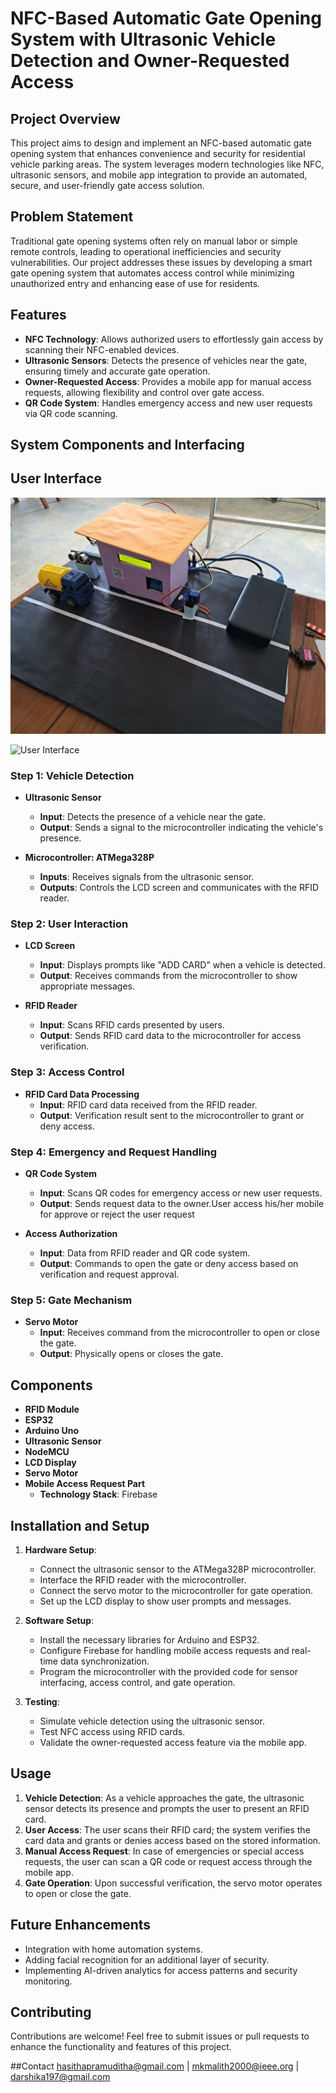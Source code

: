 # NFC-Based Automatic Gate Opening System with Ultrasonic Vehicle Detection and Owner-Requested Access

## Project Overview

This project aims to design and implement an NFC-based automatic gate opening system that enhances convenience and security for residential vehicle parking areas. The system leverages modern technologies like NFC, ultrasonic sensors, and mobile app integration to provide an automated, secure, and user-friendly gate access solution.

## Problem Statement

Traditional gate opening systems often rely on manual labor or simple remote controls, leading to operational inefficiencies and security vulnerabilities. Our project addresses these issues by developing a smart gate opening system that automates access control while minimizing unauthorized entry and enhancing ease of use for residents.

## Features

- **NFC Technology**: Allows authorized users to effortlessly gain access by scanning their NFC-enabled devices.
- **Ultrasonic Sensors**: Detects the presence of vehicles near the gate, ensuring timely and accurate gate operation.
- **Owner-Requested Access**: Provides a mobile app for manual access requests, allowing flexibility and control over gate access.
- **QR Code System**: Handles emergency access and new user requests via QR code scanning.

## System Components and Interfacing
## User Interface

![User Interface](images/user-interface.jpeg)

![User Interface](images/user-interface1.png)



### Step 1: Vehicle Detection

- **Ultrasonic Sensor**
  - **Input**: Detects the presence of a vehicle near the gate.
  - **Output**: Sends a signal to the microcontroller indicating the vehicle's presence.

- **Microcontroller: ATMega328P**
  - **Inputs**: Receives signals from the ultrasonic sensor.
  - **Outputs**: Controls the LCD screen and communicates with the RFID reader.

### Step 2: User Interaction

- **LCD Screen**
  - **Input**: Displays prompts like "ADD CARD" when a vehicle is detected.
  - **Output**: Receives commands from the microcontroller to show appropriate messages.

- **RFID Reader**
  - **Input**: Scans RFID cards presented by users.
  - **Output**: Sends RFID card data to the microcontroller for access verification.

### Step 3: Access Control

- **RFID Card Data Processing**
  - **Input**: RFID card data received from the RFID reader.
  - **Output**: Verification result sent to the microcontroller to grant or deny access.

### Step 4: Emergency and Request Handling

- **QR Code System**
  - **Input**: Scans QR codes for emergency access or new user requests.
  - **Output**: Sends request data to the owner.User access his/her mobile for approve or reject the user request

- **Access Authorization**
  - **Input**: Data from RFID reader and QR code system.
  - **Output**: Commands to open the gate or deny access based on verification and request approval.

### Step 5: Gate Mechanism

- **Servo Motor**
  - **Input**: Receives command from the microcontroller to open or close the gate.
  - **Output**: Physically opens or closes the gate.

## Components

- **RFID Module**
- **ESP32**
- **Arduino Uno**
- **Ultrasonic Sensor**
- **NodeMCU**
- **LCD Display**
- **Servo Motor**
- **Mobile Access Request Part**
  - **Technology Stack**: Firebase

## Installation and Setup

1. **Hardware Setup**:
   - Connect the ultrasonic sensor to the ATMega328P microcontroller.
   - Interface the RFID reader with the microcontroller.
   - Connect the servo motor to the microcontroller for gate operation.
   - Set up the LCD display to show user prompts and messages.

2. **Software Setup**:
   - Install the necessary libraries for Arduino and ESP32.
   - Configure Firebase for handling mobile access requests and real-time data synchronization.
   - Program the microcontroller with the provided code for sensor interfacing, access control, and gate operation.

3. **Testing**:
   - Simulate vehicle detection using the ultrasonic sensor.
   - Test NFC access using RFID cards.
   - Validate the owner-requested access feature via the mobile app.

## Usage

1. **Vehicle Detection**: As a vehicle approaches the gate, the ultrasonic sensor detects its presence and prompts the user to present an RFID card.
2. **User Access**: The user scans their RFID card; the system verifies the card data and grants or denies access based on the stored information.
3. **Manual Access Request**: In case of emergencies or special access requests, the user can scan a QR code or request access through the mobile app.
4. **Gate Operation**: Upon successful verification, the servo motor operates to open or close the gate.

## Future Enhancements

- Integration with home automation systems.
- Adding facial recognition for an additional layer of security.
- Implementing AI-driven analytics for access patterns and security monitoring.

## Contributing

Contributions are welcome! Feel free to submit issues or pull requests to enhance the functionality and features of this project.

##Contact
hasithapramuditha@gmail.com | mkmalith2000@ieee.org  | darshika197@gmail.com 
